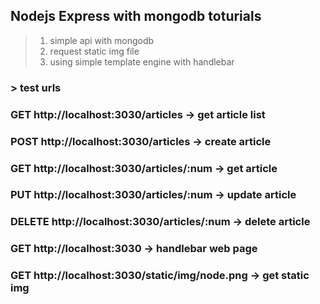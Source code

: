 ## Nodejs Express with mongodb toturials
> 1. simple api with mongodb
> 2. request static img file
> 3. using simple template engine with handlebar

### > test urls
### GET http://localhost:3030/articles             -> get article list
### POST http://localhost:3030/articles            -> create article
### GET http://localhost:3030/articles/:num        -> get article
### PUT http://localhost:3030/articles/:num        -> update article
### DELETE http://localhost:3030/articles/:num     -> delete article
### GET http://localhost:3030                      -> handlebar web page
### GET http://localhost:3030/static/img/node.png  -> get static img
